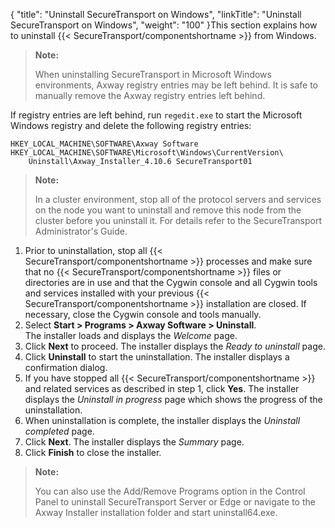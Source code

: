 {
    "title": "Uninstall SecureTransport on Windows",
    "linkTitle": "Uninstall SecureTransport on Windows",
    "weight": "100"
}This section explains how to uninstall {{< SecureTransport/componentshortname  >}} from Windows.

> **Note:**
>
> When uninstalling SecureTransport in Microsoft Windows environments, Axway registry entries may be left behind. It is safe to manually remove the Axway registry entries left behind.

If registry entries are left behind, run `regedit.exe` to start the Microsoft Windows registry and delete the following registry entries:


    HKEY_LOCAL_MACHINE\SOFTWARE\Axway Software
    HKEY_LOCAL_MACHINE\SOFTWARE\Microsoft\Windows\CurrentVersion\
        Uninstall\Axway_Installer_4.10.6 SecureTransport01

> **Note:**
>
> In a cluster environment, stop all of the protocol servers and services on the node you want to uninstall and remove this node from the cluster before you uninstall it. For details refer to the SecureTransport Administrator's Guide.

1.  Prior to uninstallation, stop all {{< SecureTransport/componentshortname >}} processes and make sure that no {{< SecureTransport/componentshortname >}} files or directories are in use and that the Cygwin console and all Cygwin tools and services installed with your previous {{< SecureTransport/componentshortname >}} installation are closed. If necessary, close the Cygwin console and tools manually.
2.  Select **Start > Programs > Axway Software > Uninstall**.  
    The installer loads and displays the *Welcome* page.
3.  Click **Next** to proceed. The installer displays the *Ready to uninstall* page.
4.  Click **Uninstall** to start the uninstallation. The installer displays a confirmation dialog.
5.  If you have stopped all {{< SecureTransport/componentshortname >}} and related services as described in step 1, click **Yes**. The installer displays the *Uninstall in progress* page which shows the progress of the uninstallation.
6.  When uninstallation is complete, the installer displays the *Uninstall completed* page.
7.  Click **Next**. The installer displays the *Summary* page.
8.  Click **Finish** to close the installer.

> **Note:**
>
> You can also use the Add/Remove Programs option in the Control Panel to uninstall SecureTransport Server or Edge or navigate to the Axway Installer installation folder and start uninstall64.exe.

